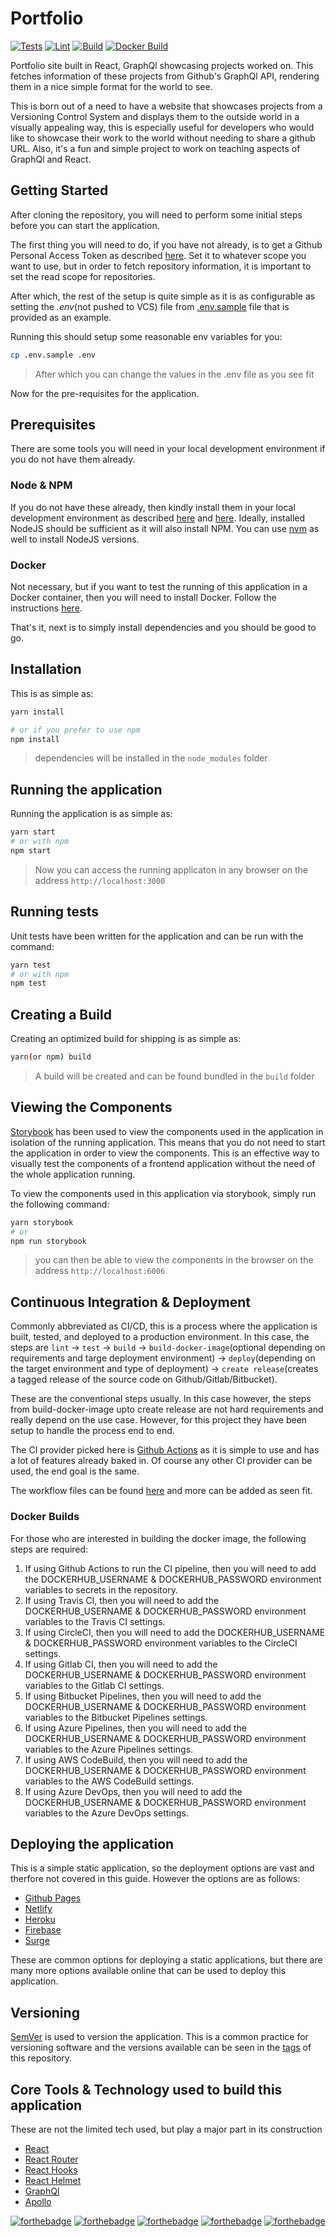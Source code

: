 # Portfolio

[![Tests](https://github.com/BrianLusina/portfolio/actions/workflows/tests.yml/badge.svg)](https://github.com/BrianLusina/portfolio/actions/workflows/tests.yml)
[![Lint](https://github.com/BrianLusina/portfolio/actions/workflows/lint.yml/badge.svg)](https://github.com/BrianLusina/portfolio/actions/workflows/lint.yml)
[![Build](https://github.com/BrianLusina/portfolio/actions/workflows/build.yml/badge.svg)](https://github.com/BrianLusina/portfolio/actions/workflows/build.yml)
[![Docker Build](https://github.com/BrianLusina/portfolio/actions/workflows/dockerimage.yml/badge.svg)](https://github.com/BrianLusina/portfolio/actions/workflows/dockerimage.yml)

Portfolio site built in React, GraphQl showcasing projects worked on. This fetches information of these projects from Github's GraphQl API, rendering them in a nice simple format for the world to see.

This is born out of a need to have a website that showcases projects from a Versioning Control System and displays them to the outside world in a visually appealing way, this is especially useful for developers who would like to showcase their work to the world without needing to share a github URL. Also, it's a fun and simple project to work on teaching aspects of GraphQl and React.

## Getting Started

After cloning the repository, you will need to perform some initial steps before you can start the application.

The first thing you will need to do, if you have not already, is to get a Github Personal Access Token as described [here](https://docs.github.com/en/authentication/keeping-your-account-and-data-secure/creating-a-personal-access-token). Set it to whatever scope you want to use, but in order to fetch repository information, it is important to set the read scope for repositories.

After which, the rest of the setup is quite simple as it is as configurable as setting the _.env_(not pushed to VCS) file from [.env.sample](./.env.sample) file that is provided as an example.

Running this should setup some reasonable env variables for you:

```bash
cp .env.sample .env
```

> After which you can change the values in the .env file as you see fit

Now for the pre-requisites for the application.

## Prerequisites

There are some tools you will need in your local development environment if you do not have them already.

### Node & NPM

If you do not have these already, then kindly install them in your local development environment as described [here](https://nodejs.org/en/) and [here](https://www.npmjs.com/get-npm/). Ideally, installed NodeJS should be sufficient as it will also install NPM. You can use [nvm](https://github.com/nvm-sh/nvm) as well to install NodeJS versions.

### Docker

Not necessary, but if you want to test the running of this application in a Docker container, then you will need to install Docker. Follow the instructions [here](https://docs.docker.com/install/).

That's it, next is to simply install dependencies and you should be good to go.

## Installation

This is as simple as:

```bash
yarn install

# or if you prefer to use npm
npm install
```

> dependencies will be installed in the `node_modules` folder

## Running the application

Running the application is as simple as:

```bash
yarn start
# or with npm
npm start
```

> Now you can access the running applicaton in any browser on the address `http://localhost:3000`

## Running tests

Unit tests have been written for the application and can be run with the command:

```bash
yarn test
# or with npm
npm test
```

## Creating a Build

Creating an optimized build for shipping is as simple as:

```bash
yarn(or npm) build
```

> A build will be created and can be found bundled in the `build` folder

## Viewing the Components

[Storybook](https://storybook.js.org/) has been used to view the components used in the application in isolation of the running application. This means that you do not need to start the application in order to view the components. This is an effective way to visually test the components of a frontend application without the need of the whole application running.

To view the components used in this application via storybook, simply run the following command:

``` bash
yarn storybook
# or
npm run storybook
```

> you can then be able to view the components in the browser on the address `http://localhost:6006`

## Continuous Integration & Deployment

Commonly abbreviated as CI/CD, this is a process where the application is built, tested, and deployed to a production environment. In this case, the steps are
`lint` -> `test` -> `build` -> `build-docker-image`(optional depending on requirements and targe deployment environment) -> `deploy`(depending on the target environment and type of deployment) -> `create release`(creates a tagged release of the source code on Github/Gitlab/Bitbucket).

These are the conventional steps usually. In this case however, the steps from build-docker-image upto create release are not hard requirements and really depend on the use case. However, for this project they have been setup to handle the process end to end.

The CI provider picked here is [Github Actions](https://github.com/features/actions) as it is simple to use and has a lot of features already baked in. Of course any other CI provider can be used, the end goal is the same.

The workflow files can be found [here](./github/workflows) and more can be added as seen fit.

### Docker Builds

For those who are interested in building the docker image, the following steps are required:

1. If using Github Actions to run the CI pipeline, then you will need to add the DOCKERHUB_USERNAME & DOCKERHUB_PASSWORD environment variables to secrets in the repository.
2. If using Travis CI, then you will need to add the DOCKERHUB_USERNAME & DOCKERHUB_PASSWORD environment variables to the Travis CI settings.
3. If using CircleCI, then you will need to add the DOCKERHUB_USERNAME & DOCKERHUB_PASSWORD environment variables to the CircleCI settings.
4. If using Gitlab CI, then you will need to add the DOCKERHUB_USERNAME & DOCKERHUB_PASSWORD environment variables to the Gitlab CI settings.
5. If using Bitbucket Pipelines, then you will need to add the DOCKERHUB_USERNAME & DOCKERHUB_PASSWORD environment variables to the Bitbucket Pipelines settings.
6. If using Azure Pipelines, then you will need to add the DOCKERHUB_USERNAME & DOCKERHUB_PASSWORD environment variables to the Azure Pipelines settings.
7. If using AWS CodeBuild, then you will need to add the DOCKERHUB_USERNAME & DOCKERHUB_PASSWORD environment variables to the AWS CodeBuild settings.
8. If using Azure DevOps, then you will need to add the DOCKERHUB_USERNAME & DOCKERHUB_PASSWORD environment variables to the Azure DevOps settings.

## Deploying the application

This is a simple static application, so the deployment options are vast and therfore not covered in this guide. However the options are as follows:

* [Github Pages](https://pages.github.com/)
* [Netlify](https://www.netlify.com/)
* [Heroku](https://www.heroku.com/)
* [Firebase](https://firebase.google.com/)
* [Surge](https://surge.sh/)

These are common options for deploying a static applications, but there are many more options available online that can be used to deploy this application.

## Versioning

[SemVer](https://semver.org/) is used to version the application. This is a common practice for versioning software and the versions available can be seen in the [tags](https://github.com/BrianLusina/portfolio/tags) of this repository.

## Core Tools & Technology used to build this application

These are not the limited tech used, but play a major part in its construction

* [React](https://reactjs.org/)
* [React Router](https://reacttraining.com/react-router/web/guides/quick-start)
* [React Hooks](https://reactjs.org/docs/hooks-intro.html)
* [React Helmet](https://react-helmet.netlify.com/)
* [GraphQl](https://graphql.org/)
* [Apollo](https://www.apollographql.com/)

[![forthebadge](https://forthebadge.com/images/badges/open-source.svg)](https://forthebadge.com)
[![forthebadge](https://forthebadge.com/images/badges/made-with-typescript.svg)](https://forthebadge.com)
[![forthebadge](https://forthebadge.com/images/badges/uses-css.svg)](https://forthebadge.com)
[![forthebadge](https://forthebadge.com/images/badges/uses-js.svg)](https://forthebadge.com)
[![forthebadge](https://forthebadge.com/images/badges/built-with-love.svg)](https://forthebadge.com)
